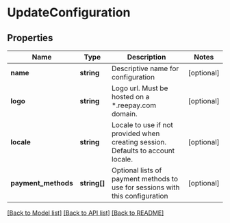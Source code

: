 # UpdateConfiguration

## Properties
Name | Type | Description | Notes
------------ | ------------- | ------------- | -------------
**name** | **string** | Descriptive name for configuration | [optional] 
**logo** | **string** | Logo url. Must be hosted on a *.reepay.com domain. | [optional] 
**locale** | **string** | Locale to use if not provided when creating session. Defaults to account locale. | [optional] 
**payment_methods** | **string[]** | Optional lists of payment methods to use for sessions with this configuration | [optional] 

[[Back to Model list]](../README.md#documentation-for-models) [[Back to API list]](../README.md#documentation-for-api-endpoints) [[Back to README]](../README.md)


